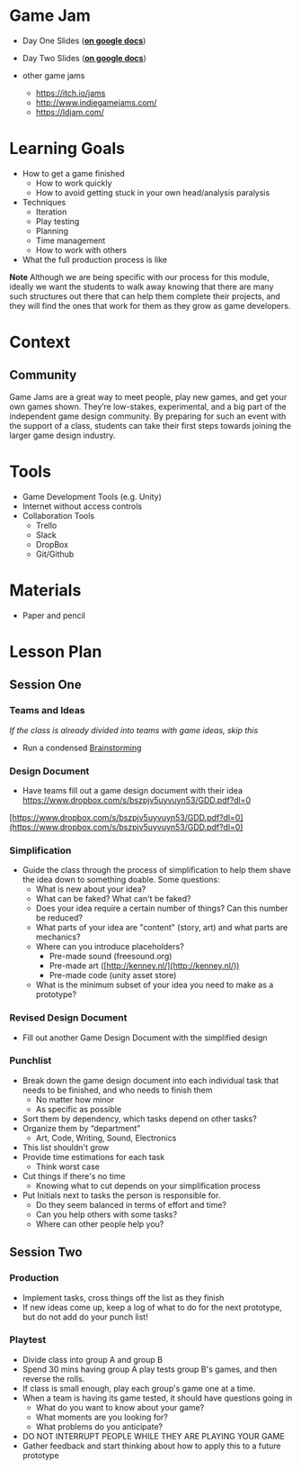 # Game Jam

- Day One Slides ([**on google docs**](https://docs.google.com/presentation/d/1vyZkDnhwG2WmTr1uvZhfUvXO3oEXQuSjiIfVJAP8Lq0/edit))
- Day Two Slides ([**on google docs**](https://docs.google.com/presentation/d/14x_vDobmquLW1XRPJmaAhTj7pIhitMeEl9pW7e1Y170/edit))

- other game jams
    - https://itch.io/jams
    - http://www.indiegamejams.com/
    - https://ldjam.com/

# Learning Goals
- How to get a game finished
    - How to work quickly
    - How to avoid getting stuck in your own head/analysis paralysis
- Techniques
    - Iteration
    - Play testing
    - Planning
    - Time management
    - How to work with others
- What the full production process is like

**Note** Although we are being specific with our process for this module, ideally we want the students to walk away knowing that there are many such structures out there that can help them complete their projects, and they will find the ones that work for them as they grow as game developers.

# Context
## Community

Game Jams are a great way to meet people, play new games, and get your own games shown. They’re low-stakes, experimental, and a big part of the independent game design community. By preparing for such an event with the support of a class, students can take their first steps towards joining the larger game design industry.

# Tools
- Game Development Tools (e.g. Unity)
- Internet without access controls
- Collaboration Tools
    - Trello
    - Slack
    - DropBox
    - Git/Github

# Materials
- Paper and pencil

# Lesson Plan
## Session One

### Teams and Ideas
*If the class is already divided into teams with game ideas, skip this*

- Run a condensed [Brainstorming](/brainstorming) 

### Design Document

- Have teams fill out a game design document with their idea
https://www.dropbox.com/s/bszpjv5uyvuyn53/GDD.pdf?dl=0


[https://www.dropbox.com/s/bszpjv5uyvuyn53/GDD.pdf?dl=0](https://www.dropbox.com/s/bszpjv5uyvuyn53/GDD.pdf?dl=0)

### Simplification

- Guide the class through the process of simplification to help them shave the idea down to something doable. Some questions:
    - What is new about your idea?
    - What can be faked? What can't be faked?
    - Does your idea require a certain number of things? Can this number be reduced?
    - What parts of your idea are "content" (story, art) and what parts are mechanics?
    - Where can you introduce placeholders?
        - Pre-made sound (freesound.org)
        - Pre-made art ([http://kenney.nl/](http://kenney.nl/))
        - Pre-made code (unity asset store)
    - What is the minimum subset of your idea you need to make as a prototype?
    

### Revised Design Document

- Fill out another Game Design Document with the simplified design
    

### Punchlist

- Break down the game design document into each individual task that needs to be finished, and who needs to finish them
    - No matter how minor
    - As specific as possible
- Sort them by dependency, which tasks depend on other tasks?
- Organize them by “department”
    - Art, Code, Writing, Sound, Electronics
- This list shouldn't grow
- Provide time estimations for each task
    - Think worst case
- Cut things if there's no time
    - Knowing what to cut depends on your simplification process
- Put Initials next to tasks the person is responsible for. 
    - Do they seem balanced in terms of effort and time? 
    - Can you help others with some tasks?
    - Where can other people help you? 

## Session Two

### Production

- Implement tasks, cross things off the list as they finish
- If new ideas come up, keep a log of what to do for the next prototype, but do not add do your punch list!

### Playtest

- Divide class into group A and group B
- Spend 30 mins having group A play tests group B's games, and then reverse the rolls.
- If class is small enough, play each group's game one at a time.
- When a team is having its game tested, it should have questions going in
    - What do you want to know about your game?
    - What moments are you looking for?
    - What problems do you anticipate?
- DO NOT INTERRUPT PEOPLE WHILE THEY ARE PLAYING YOUR GAME
- Gather feedback and start thinking about how to apply this to a future prototype

